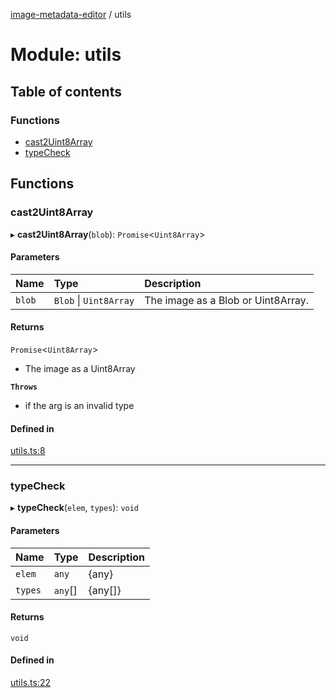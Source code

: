 [image-metadata-editor](../README.md) / utils

# Module: utils

## Table of contents

### Functions

- [cast2Uint8Array](utils.md#cast2uint8array)
- [typeCheck](utils.md#typecheck)

## Functions

### cast2Uint8Array

▸ **cast2Uint8Array**(`blob`): `Promise`<`Uint8Array`\>

#### Parameters

| Name | Type | Description |
| :------ | :------ | :------ |
| `blob` | `Blob` \| `Uint8Array` | The image as a Blob or Uint8Array. |

#### Returns

`Promise`<`Uint8Array`\>

- The image as a Uint8Array

**`Throws`**

- if the arg is an invalid type

#### Defined in

[utils.ts:8](https://github.com/FredHappyface/image-metadata-editor/blob/4bc11cc/src/utils.ts#L8)

___

### typeCheck

▸ **typeCheck**(`elem`, `types`): `void`

#### Parameters

| Name | Type | Description |
| :------ | :------ | :------ |
| `elem` | `any` | {any} |
| `types` | `any`[] | {any[]} |

#### Returns

`void`

#### Defined in

[utils.ts:22](https://github.com/FredHappyface/image-metadata-editor/blob/4bc11cc/src/utils.ts#L22)
